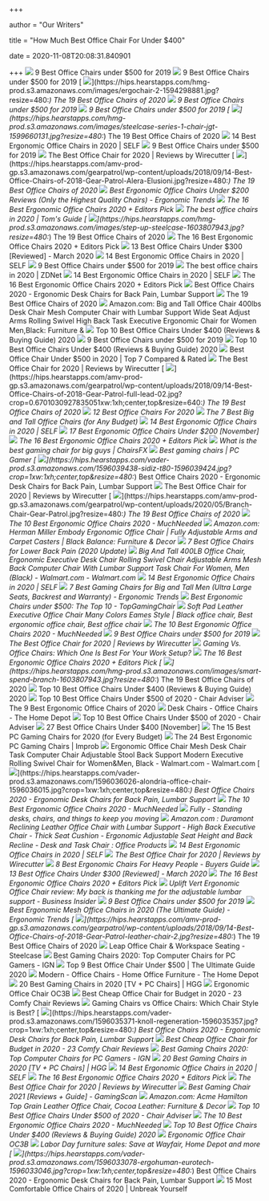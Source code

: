 +++
        
author = "Our Writers"
        
title = "How Much Best Office Chair For Under $400"
        
date = 2020-11-08T20:08:31.840901
        
+++
[ ![](https://www.btod.com/blog/wp-content/uploads/2019/10/best-office-chairs-under-500-5-best-task-under400.jpg)](https://www.btod.com/blog/wp-content/uploads/2019/10/best-office-chairs-under-500-5-best-task-under400.jpg) 9 Best Office Chairs under $500 for 2019
[ ![](https://www.btod.com/blog/wp-content/uploads/2019/10/best-office-chairs-under-500-6-best-bigtall-under400.jpg)](https://www.btod.com/blog/wp-content/uploads/2019/10/best-office-chairs-under-500-6-best-bigtall-under400.jpg) 9 Best Office Chairs under $500 for 2019
[ ![](https://hips.hearstapps.com/hmg-prod.s3.amazonaws.com/images/ergochair-2-1594298881.jpg?resize=480:*)](https://hips.hearstapps.com/hmg-prod.s3.amazonaws.com/images/ergochair-2-1594298881.jpg?resize=480:*) The 19 Best Office Chairs of 2020
[ ![](https://www.btod.com/blog/wp-content/uploads/2019/10/best-office-chairs-under-500-for-2020-blog-header.jpg)](https://www.btod.com/blog/wp-content/uploads/2019/10/best-office-chairs-under-500-for-2020-blog-header.jpg) 9 Best Office Chairs under $500 for 2019
[ ![](https://www.btod.com/blog/wp-content/uploads/2019/10/best-office-chairs-under-500-4-best-mesh-under400.jpg)](https://www.btod.com/blog/wp-content/uploads/2019/10/best-office-chairs-under-500-4-best-mesh-under400.jpg) 9 Best Office Chairs under $500 for 2019
[ ![](https://hips.hearstapps.com/hmg-prod.s3.amazonaws.com/images/steelcase-series-1-chair-jgt-1599660131.jpg?resize=480:*)](https://hips.hearstapps.com/hmg-prod.s3.amazonaws.com/images/steelcase-series-1-chair-jgt-1599660131.jpg?resize=480:*) The 19 Best Office Chairs of 2020
[ ![](https://media.self.com/photos/5f11d8abc511f144f4452626/master/w_400%2Cc_limit/best%2520office.png)](https://media.self.com/photos/5f11d8abc511f144f4452626/master/w_400%2Cc_limit/best%2520office.png) 14 Best Ergonomic Office Chairs in 2020 | SELF
[ ![](https://www.btod.com/blog/wp-content/uploads/2019/10/best-office-chairs-under-500-1-best-ergonomic-under500.jpg)](https://www.btod.com/blog/wp-content/uploads/2019/10/best-office-chairs-under-500-1-best-ergonomic-under500.jpg) 9 Best Office Chairs under $500 for 2019
[ ![](https://cdn.thewirecutter.com/wp-content/media/2020/09/officechairs-2048px-9607.jpg?auto=webp&crop=1.91:1&width=1200)](https://cdn.thewirecutter.com/wp-content/media/2020/09/officechairs-2048px-9607.jpg?auto=webp&crop=1.91:1&width=1200) The Best Office Chair for 2020 | Reviews by Wirecutter
[ ![](https://hips.hearstapps.com/amv-prod-gp.s3.amazonaws.com/gearpatrol/wp-content/uploads/2018/09/14-Best-Office-Chairs-of-2018-Gear-Patrol-Alera-Elusioni.jpg?resize=480:*)](https://hips.hearstapps.com/amv-prod-gp.s3.amazonaws.com/gearpatrol/wp-content/uploads/2018/09/14-Best-Office-Chairs-of-2018-Gear-Patrol-Alera-Elusioni.jpg?resize=480:*) The 19 Best Office Chairs of 2020
[ ![](http://ergonomictrends.com/wp-content/uploads/2018/01/best-ergonomic-office-chairs-under-200.png)](http://ergonomictrends.com/wp-content/uploads/2018/01/best-ergonomic-office-chairs-under-200.png) Best Ergonomic Office Chairs Under $200 Reviews (Only the Highest Quality  Chairs) - Ergonomic Trends
[ ![](https://www.omnicoreagency.com/wp-content/uploads/2020/01/Steelcase-Gesture-Chair-List.jpg)](https://www.omnicoreagency.com/wp-content/uploads/2020/01/Steelcase-Gesture-Chair-List.jpg) The 16 Best Ergonomic Office Chairs 2020 + Editors Pick
[ ![](https://cdn.mos.cms.futurecdn.net/chg3AGHkpwVFcZeK26TKuA-1200-80.jpg)](https://cdn.mos.cms.futurecdn.net/chg3AGHkpwVFcZeK26TKuA-1200-80.jpg) The best office chairs in 2020 | Tom's Guide
[ ![](https://hips.hearstapps.com/hmg-prod.s3.amazonaws.com/images/step-up-steelcase-1603807943.jpg?resize=480:*)](https://hips.hearstapps.com/hmg-prod.s3.amazonaws.com/images/step-up-steelcase-1603807943.jpg?resize=480:*) The 19 Best Office Chairs of 2020
[ ![](https://www.omnicoreagency.com/wp-content/uploads/2020/01/GM-Seating-Ergolux-Genuine-Leather-Executive-Hi-Swivel-Chair-List.jpg)](https://www.omnicoreagency.com/wp-content/uploads/2020/01/GM-Seating-Ergolux-Genuine-Leather-Executive-Hi-Swivel-Chair-List.jpg) The 16 Best Ergonomic Office Chairs 2020 + Editors Pick
[ ![](https://time4buying.com/wp-content/uploads/2019/01/best-office-chairs-under-300-e1547149812704.jpg)](https://time4buying.com/wp-content/uploads/2019/01/best-office-chairs-under-300-e1547149812704.jpg) 13 Best Office Chairs Under $300 [Reviewed] - March 2020
[ ![](https://media.self.com/photos/5f170dce190c9461dcf64fa8/master/w_400%2Cc_limit/hon%2520high%2520back%2520exposure%2520chair.png)](https://media.self.com/photos/5f170dce190c9461dcf64fa8/master/w_400%2Cc_limit/hon%2520high%2520back%2520exposure%2520chair.png) 14 Best Ergonomic Office Chairs in 2020 | SELF
[ ![](https://www.btod.com/blog/wp-content/uploads/2019/10/best-office-chairs-under-500-7-best-meshback-under300.jpg)](https://www.btod.com/blog/wp-content/uploads/2019/10/best-office-chairs-under-500-7-best-meshback-under300.jpg) 9 Best Office Chairs under $500 for 2019
[ ![](https://zdnet2.cbsistatic.com/hub/i/2020/01/17/5a3e28b6-25e0-42f9-841a-c92fd9e577c3/office-chair-5.jpg)](https://zdnet2.cbsistatic.com/hub/i/2020/01/17/5a3e28b6-25e0-42f9-841a-c92fd9e577c3/office-chair-5.jpg) The best office chairs in 2020 | ZDNet
[ ![](https://media.self.com/photos/5f1511c0872b1bec7ee1d056/master/w_400%2Cc_limit/amazon%2520basics%2520desk%2520chair.png)](https://media.self.com/photos/5f1511c0872b1bec7ee1d056/master/w_400%2Cc_limit/amazon%2520basics%2520desk%2520chair.png) 14 Best Ergonomic Office Chairs in 2020 | SELF
[ ![](https://www.omnicoreagency.com/wp-content/uploads/2020/01/Herman-Miller-Embody-Ergonomic-Office-Chair-List.jpg)](https://www.omnicoreagency.com/wp-content/uploads/2020/01/Herman-Miller-Embody-Ergonomic-Office-Chair-List.jpg) The 16 Best Ergonomic Office Chairs 2020 + Editors Pick
[ ![](https://hips.hearstapps.com/hmg-prod.s3.amazonaws.com/images/officechairs-1596048328.jpg)](https://hips.hearstapps.com/hmg-prod.s3.amazonaws.com/images/officechairs-1596048328.jpg) Best Office Chairs 2020 - Ergonomic Desk Chairs for Back Pain, Lumbar  Support
[ ![](https://hips.hearstapps.com/amv-prod-gp.s3.amazonaws.com/gearpatrol/wp-content/uploads/2018/09/14-Best-Office-Chairs-of-2018-Gear-Patrol-feature.jpg)](https://hips.hearstapps.com/amv-prod-gp.s3.amazonaws.com/gearpatrol/wp-content/uploads/2018/09/14-Best-Office-Chairs-of-2018-Gear-Patrol-feature.jpg) The 19 Best Office Chairs of 2020
[ ![](https://images-na.ssl-images-amazon.com/images/I/6116gQcN5xL._AC_SX679_.jpg)](https://images-na.ssl-images-amazon.com/images/I/6116gQcN5xL._AC_SX679_.jpg) Amazon.com: Big and Tall Office Chair 400lbs Desk Chair Mesh Computer Chair  with Lumbar Support Wide Seat Adjust Arms Rolling Swivel High Back Task  Executive Ergonomic Chair for Women Men,Black: Furniture &
[ ![](https://bestchairsreviews.com/wp-content/uploads/2020/03/SADIE_Big_Tall_Office_Chair.jpg)](https://bestchairsreviews.com/wp-content/uploads/2020/03/SADIE_Big_Tall_Office_Chair.jpg) Top 10 Best Office Chairs Under $400 (Reviews & Buying Guide) 2020
[ ![](https://www.btod.com/blog/wp-content/uploads/2019/10/best-office-chairs-under-500-2-best-task-under500.jpg)](https://www.btod.com/blog/wp-content/uploads/2019/10/best-office-chairs-under-500-2-best-task-under500.jpg) 9 Best Office Chairs under $500 for 2019
[ ![](https://bestchairsreviews.com/wp-content/uploads/2020/03/Best_office_Chairs_under_400.jpg)](https://bestchairsreviews.com/wp-content/uploads/2020/03/Best_office_Chairs_under_400.jpg) Top 10 Best Office Chairs Under $400 (Reviews & Buying Guide) 2020
[ ![](https://www.gadgetreview.com/wp-content/uploads/2020/01/best-office-chair-under-500-780x470.jpg)](https://www.gadgetreview.com/wp-content/uploads/2020/01/best-office-chair-under-500-780x470.jpg) Best Office Chair Under $500 in 2020 | Top 7 Compared & Rated
[ ![](https://cdn.thewirecutter.com/wp-content/media/2020/09/officechairs-2048px-5974.jpg?auto=webp&quality=75&width=1024)](https://cdn.thewirecutter.com/wp-content/media/2020/09/officechairs-2048px-5974.jpg?auto=webp&quality=75&width=1024) The Best Office Chair for 2020 | Reviews by Wirecutter
[ ![](https://hips.hearstapps.com/amv-prod-gp.s3.amazonaws.com/gearpatrol/wp-content/uploads/2018/09/14-Best-Office-Chairs-of-2018-Gear-Patrol-full-lead-02.jpg?crop=0.6701030927835051xw:1xh;center,top&resize=640:*)](https://hips.hearstapps.com/amv-prod-gp.s3.amazonaws.com/gearpatrol/wp-content/uploads/2018/09/14-Best-Office-Chairs-of-2018-Gear-Patrol-full-lead-02.jpg?crop=0.6701030927835051xw:1xh;center,top&resize=640:*) The 19 Best Office Chairs of 2020
[ ![](https://www.btod.com/blog/wp-content/uploads/2019/10/best-office-chairs-2020-blog-header.jpg)](https://www.btod.com/blog/wp-content/uploads/2019/10/best-office-chairs-2020-blog-header.jpg) 12 Best Office Chairs For 2020
[ ![](https://techguided.com/wp-content/uploads/2018/08/best-big-and-tall-office-chairs.jpg)](https://techguided.com/wp-content/uploads/2018/08/best-big-and-tall-office-chairs.jpg) The 7 Best Big and Tall Office Chairs (for Any Budget)
[ ![](https://media.self.com/photos/5f174802bca4c4b5f779c906/master/w_400%2Cc_limit/gabrylly.png)](https://media.self.com/photos/5f174802bca4c4b5f779c906/master/w_400%2Cc_limit/gabrylly.png) 14 Best Ergonomic Office Chairs in 2020 | SELF
[ ![](https://ws-na.amazon-adsystem.com/widgets/q?_encoding=UTF8&ASIN=B081CYCMJJ&Format=_SL250_&ID=AsinImage&MarketPlace=US&ServiceVersion=20070822&WS=1&tag=cleversequenc-20&language=en_US)](https://ws-na.amazon-adsystem.com/widgets/q?_encoding=UTF8&ASIN=B081CYCMJJ&Format=_SL250_&ID=AsinImage&MarketPlace=US&ServiceVersion=20070822&WS=1&tag=cleversequenc-20&language=en_US) 17 Best Ergonomic Office Chairs Under $200 [November]
[ ![](https://i.ytimg.com/vi/7YVTS6Yj4Co/maxresdefault.jpg)](https://i.ytimg.com/vi/7YVTS6Yj4Co/maxresdefault.jpg) The 16 Best Ergonomic Office Chairs 2020 + Editors Pick
[ ![](https://chairsfx.com/wp-content/uploads/2020/03/best-400-lbs-gaming-chairs.jpg)](https://chairsfx.com/wp-content/uploads/2020/03/best-400-lbs-gaming-chairs.jpg) What is the best gaming chair for big guys | ChairsFX
[ ![](https://cdn.mos.cms.futurecdn.net/eTsGaLnVkpozHC9CqhA6dK.jpg)](https://cdn.mos.cms.futurecdn.net/eTsGaLnVkpozHC9CqhA6dK.jpg) Best gaming chairs | PC Gamer
[ ![](https://hips.hearstapps.com/vader-prod.s3.amazonaws.com/1596039438-sidiz-t80-1596039424.jpg?crop=1xw:1xh;center,top&resize=480:*)](https://hips.hearstapps.com/vader-prod.s3.amazonaws.com/1596039438-sidiz-t80-1596039424.jpg?crop=1xw:1xh;center,top&resize=480:*) Best Office Chairs 2020 - Ergonomic Desk Chairs for Back Pain, Lumbar  Support
[ ![](https://cdn.thewirecutter.com/wp-content/media/2020/09/officechairs-2048px-5976.jpg?auto=webp&quality=75&width=1024)](https://cdn.thewirecutter.com/wp-content/media/2020/09/officechairs-2048px-5976.jpg?auto=webp&quality=75&width=1024) The Best Office Chair for 2020 | Reviews by Wirecutter
[ ![](https://hips.hearstapps.com/amv-prod-gp.s3.amazonaws.com/gearpatrol/wp-content/uploads/2020/05/Branch-Chair-Gear-Patrol.jpg?resize=480:*)](https://hips.hearstapps.com/amv-prod-gp.s3.amazonaws.com/gearpatrol/wp-content/uploads/2020/05/Branch-Chair-Gear-Patrol.jpg?resize=480:*) The 19 Best Office Chairs of 2020
[ ![](https://mk0muchneededonc94iq.kinstacdn.com/wp-content/uploads/2019/01/Top-10-Best-Ergonomic-Office-Chairs-Reviews.jpg)](https://mk0muchneededonc94iq.kinstacdn.com/wp-content/uploads/2019/01/Top-10-Best-Ergonomic-Office-Chairs-Reviews.jpg) The 10 Best Ergonomic Office Chairs 2020 - MuchNeeded
[ ![](https://images-na.ssl-images-amazon.com/images/I/71ZMjJyFb%2BL._AC_SL1500_.jpg)](https://images-na.ssl-images-amazon.com/images/I/71ZMjJyFb%2BL._AC_SL1500_.jpg) Amazon.com: Herman Miller Embody Ergonomic Office Chair | Fully Adjustable  Arms and Carpet Casters | Black Balance: Furniture & Decor
[ ![](https://techguided.com/wp-content/uploads/2018/07/Best-Office-Chair-for-Lower-Back-Pain.jpg)](https://techguided.com/wp-content/uploads/2018/07/Best-Office-Chair-for-Lower-Back-Pain.jpg) 7 Best Office Chairs for Lower Back Pain (2020 Update)
[ ![](https://i5.walmartimages.com/asr/856b7105-dc30-4a09-a085-90879071abb4_1.4613fe80f540140dc0c7327e28febe00.jpeg?odnWidth=612&odnHeight=612&odnBg=ffffff)](https://i5.walmartimages.com/asr/856b7105-dc30-4a09-a085-90879071abb4_1.4613fe80f540140dc0c7327e28febe00.jpeg?odnWidth=612&odnHeight=612&odnBg=ffffff) Big And Tall 400LB Office Chair, Ergonomic Executive Desk Chair Rolling  Swivel Chair Adjustable Arms Mesh Back Computer Chair With Lumbar Support Task  Chair For Women, Men (Black) - Walmart.com - Walmart.com
[ ![](https://media.self.com/photos/5f0f6af71a6a441deac496ad/4:3/w_4095,h_3071,c_limit/office_chair.jpg)](https://media.self.com/photos/5f0f6af71a6a441deac496ad/4:3/w_4095,h_3071,c_limit/office_chair.jpg) 14 Best Ergonomic Office Chairs in 2020 | SELF
[ ![](http://ergonomictrends.com/wp-content/uploads/2019/02/best-gaming-chairs-big-tall-men.jpg)](http://ergonomictrends.com/wp-content/uploads/2019/02/best-gaming-chairs-big-tall-men.jpg) 7 Best Gaming Chairs for Big and Tall Men (Ultra Large Seats, Backrest and  Warranty) - Ergonomic Trends
[ ![](https://topgamingchair.com/wp-content/uploads/2019/03/OsmoChair-e1552041351274.png)](https://topgamingchair.com/wp-content/uploads/2019/03/OsmoChair-e1552041351274.png) Best Ergonomic Chairs under $500: The Top 10 - TopGamingChair
[ ![](https://i.pinimg.com/originals/71/9c/87/719c8769e8e48fa72041a4e1706f00aa.jpg)](https://i.pinimg.com/originals/71/9c/87/719c8769e8e48fa72041a4e1706f00aa.jpg) Soft Pad Leather Executive Office Chair Many Colors Eames Style | Black office  chair, Best ergonomic office chair, Best office chair
[ ![](https://mk0muchneededonc94iq.kinstacdn.com/wp-content/uploads/2020/03/Herman-Miller-Mirra-2-Task-Chair-List.jpg)](https://mk0muchneededonc94iq.kinstacdn.com/wp-content/uploads/2020/03/Herman-Miller-Mirra-2-Task-Chair-List.jpg) The 10 Best Ergonomic Office Chairs 2020 - MuchNeeded
[ ![](https://www.btod.com/blog/wp-content/uploads/2019/10/best-office-chairs-under-500-8-best-task-under-300.jpg)](https://www.btod.com/blog/wp-content/uploads/2019/10/best-office-chairs-under-500-8-best-task-under-300.jpg) 9 Best Office Chairs under $500 for 2019
[ ![](https://cdn.thewirecutter.com/wp-content/media/2020/09/officechairs-2048px-5983.jpg?auto=webp&quality=75&width=1024)](https://cdn.thewirecutter.com/wp-content/media/2020/09/officechairs-2048px-5983.jpg?auto=webp&quality=75&width=1024) The Best Office Chair for 2020 | Reviews by Wirecutter
[ ![](https://thumbor.forbes.com/thumbor/711x400/https://specials-images.forbesimg.com/imageserve/5e8e572c93ef920006d3a192/960x0.jpg?fit=scale)](https://thumbor.forbes.com/thumbor/711x400/https://specials-images.forbesimg.com/imageserve/5e8e572c93ef920006d3a192/960x0.jpg?fit=scale) Gaming Vs. Office Chairs: Which One Is Best For Your Work Setup?
[ ![](https://www.omnicoreagency.com/wp-content/uploads/2020/01/Serta-Mid-Back-Office-Chair-List.jpg)](https://www.omnicoreagency.com/wp-content/uploads/2020/01/Serta-Mid-Back-Office-Chair-List.jpg) The 16 Best Ergonomic Office Chairs 2020 + Editors Pick
[ ![](https://hips.hearstapps.com/hmg-prod.s3.amazonaws.com/images/smart-spend-branch-1603807943.jpg?resize=480:*)](https://hips.hearstapps.com/hmg-prod.s3.amazonaws.com/images/smart-spend-branch-1603807943.jpg?resize=480:*) The 19 Best Office Chairs of 2020
[ ![](https://bestchairsreviews.com/wp-content/uploads/2020/03/HON_Ignition_2.jpg)](https://bestchairsreviews.com/wp-content/uploads/2020/03/HON_Ignition_2.jpg) Top 10 Best Office Chairs Under $400 (Reviews & Buying Guide) 2020
[ ![](https://www.chairadviser.com/wp-content/uploads/2020/04/DX-Racer-Iron-Series.jpg)](https://www.chairadviser.com/wp-content/uploads/2020/04/DX-Racer-Iron-Series.jpg) Top 10 Best Office Chairs Under $500 of 2020 - Chair Adviser
[ ![](https://www.thespruce.com/thmb/tfgrUnsZYV7vWiRU-fmR8ZpAbuA=/280x0/filters:no_upscale():max_bytes(150000):strip_icc()/ScreenShot2019-06-06at2.52.02PM-8888b4cb898546fc81149eedab641de6.png)](https://www.thespruce.com/thmb/tfgrUnsZYV7vWiRU-fmR8ZpAbuA=/280x0/filters:no_upscale():max_bytes(150000):strip_icc()/ScreenShot2019-06-06at2.52.02PM-8888b4cb898546fc81149eedab641de6.png) The 9 Best Ergonomic Office Chairs of 2020
[ ![](https://images.homedepot-static.com/productImages/11f6993d-5844-4f56-9be3-6124ea45fdd6/svn/walnut-brown-linon-home-decor-office-chairs-178403nat01u-64_400_compressed.jpg)](https://images.homedepot-static.com/productImages/11f6993d-5844-4f56-9be3-6124ea45fdd6/svn/walnut-brown-linon-home-decor-office-chairs-178403nat01u-64_400_compressed.jpg) Desk Chairs - Office Chairs - The Home Depot
[ ![](https://www.chairadviser.com/wp-content/uploads/2020/04/HON-Ignition-2.1.jpg)](https://www.chairadviser.com/wp-content/uploads/2020/04/HON-Ignition-2.1.jpg) Top 10 Best Office Chairs Under $500 of 2020 - Chair Adviser
[ ![](https://ws-na.amazon-adsystem.com/widgets/q?_encoding=UTF8&ASIN=B07Z8K45XR&Format=_SL250_&ID=AsinImage&MarketPlace=US&ServiceVersion=20070822&WS=1&tag=cleversequenc-20&language=en_US)](https://ws-na.amazon-adsystem.com/widgets/q?_encoding=UTF8&ASIN=B07Z8K45XR&Format=_SL250_&ID=AsinImage&MarketPlace=US&ServiceVersion=20070822&WS=1&tag=cleversequenc-20&language=en_US) 27 Best Office Chairs Under $400 [November]
[ ![](https://i.ytimg.com/vi/G7MTlS4aJTo/maxresdefault.jpg)](https://i.ytimg.com/vi/G7MTlS4aJTo/maxresdefault.jpg) The 15 Best PC Gaming Chairs for 2020 (for Every Budget)
[ ![](https://cdn.improb.com/wp-content/uploads/2018/07/best-pc-gaming-chair.jpg)](https://cdn.improb.com/wp-content/uploads/2018/07/best-pc-gaming-chair.jpg) The 24 Best Ergonomic PC Gaming Chairs | Improb
[ ![](https://i5.walmartimages.com/asr/6948f120-aae4-41d2-abbd-a28c796e1f32.ca50ca81e9afcfffc855206d57fa3b9a.jpeg)](https://i5.walmartimages.com/asr/6948f120-aae4-41d2-abbd-a28c796e1f32.ca50ca81e9afcfffc855206d57fa3b9a.jpeg) Ergonomic Office Chair Mesh Desk Chair Task Computer Chair Adjustable Stool  Back Support Modern Executive Rolling Swivel Chair for Women&Men, Black -  Walmart.com - Walmart.com
[ ![](https://hips.hearstapps.com/vader-prod.s3.amazonaws.com/1596036026-alondria-office-chair-1596036015.jpg?crop=1xw:1xh;center,top&resize=480:*)](https://hips.hearstapps.com/vader-prod.s3.amazonaws.com/1596036026-alondria-office-chair-1596036015.jpg?crop=1xw:1xh;center,top&resize=480:*) Best Office Chairs 2020 - Ergonomic Desk Chairs for Back Pain, Lumbar  Support
[ ![](https://mk0muchneededonc94iq.kinstacdn.com/wp-content/uploads/2020/03/HON-Lota-Mid-Back-Work-Chair-List.jpg)](https://mk0muchneededonc94iq.kinstacdn.com/wp-content/uploads/2020/03/HON-Lota-Mid-Back-Work-Chair-List.jpg) The 10 Best Ergonomic Office Chairs 2020 - MuchNeeded
[ ![](https://www.fully.com/media/catalog/product/cache/37005c238d85551103d6a4274c996c34/f/u/fully-capisco-chair-era-slate-black-bg-01_1.jpg)](https://www.fully.com/media/catalog/product/cache/37005c238d85551103d6a4274c996c34/f/u/fully-capisco-chair-era-slate-black-bg-01_1.jpg) Fully - Standing desks, chairs, and things to keep you moving
[ ![](https://m.media-amazon.com/images/I/61M9JgYsHWL._AC_UL400_.jpg)](https://m.media-amazon.com/images/I/61M9JgYsHWL._AC_UL400_.jpg) Amazon.com : Duramont Reclining Leather Office Chair with Lumbar Support -  High Back Executive Chair - Thick Seat Cushion - Ergonomic Adjustable Seat  Height and Back Recline - Desk and Task Chair : Office Products
[ ![](https://media.self.com/photos/5f107e2eb2833fa0970026b2/1:1/w_1000,h_1000,c_limit/alleara%20office%20chair.png)](https://media.self.com/photos/5f107e2eb2833fa0970026b2/1:1/w_1000,h_1000,c_limit/alleara%20office%20chair.png) 14 Best Ergonomic Office Chairs in 2020 | SELF
[ ![](https://d1b5h9psu9yexj.cloudfront.net/5707/Herman-Miller-Aeron_20180409-135854_full.jpg)](https://d1b5h9psu9yexj.cloudfront.net/5707/Herman-Miller-Aeron_20180409-135854_full.jpg) The Best Office Chair for 2020 | Reviews by Wirecutter
[ ![](https://www.chairsfact.com/wp-content/uploads/2019/08/8-best-300-400-leather-ergonomic-office-chairs-for-big-and-tall-in-2019-2020-1024x585.jpg)](https://www.chairsfact.com/wp-content/uploads/2019/08/8-best-300-400-leather-ergonomic-office-chairs-for-big-and-tall-in-2019-2020-1024x585.jpg) 8 Best Ergonomic Chairs For Heavy People - Buyers Guide
[ ![](https://time4buying.com/wp-content/uploads/2019/01/SIEGES-Ergonomic-Mesh-Office-Chair-300x282.png)](https://time4buying.com/wp-content/uploads/2019/01/SIEGES-Ergonomic-Mesh-Office-Chair-300x282.png) 13 Best Office Chairs Under $300 [Reviewed] - March 2020
[ ![](https://i.ytimg.com/vi/7YVTS6Yj4Co/hqdefault.jpg)](https://i.ytimg.com/vi/7YVTS6Yj4Co/hqdefault.jpg) The 16 Best Ergonomic Office Chairs 2020 + Editors Pick
[ ![](https://i.insider.com/5baa52843d9ef7d05a8b457a?width=600&format=jpeg&auto=webp)](https://i.insider.com/5baa52843d9ef7d05a8b457a?width=600&format=jpeg&auto=webp) Uplift Vert Ergonomic Office Chair review: My back is thanking me for the  adjustable lumbar support - Business Insider
[ ![](https://www.btod.com/blog/wp-content/uploads/2019/10/best-office-chairs-under-500-3-most-comfortable-under500.jpg)](https://www.btod.com/blog/wp-content/uploads/2019/10/best-office-chairs-under-500-3-most-comfortable-under500.jpg) 9 Best Office Chairs under $500 for 2019
[ ![](http://ergonomictrends.com/wp-content/uploads/2019/12/best-mesh-office-chairs.jpg)](http://ergonomictrends.com/wp-content/uploads/2019/12/best-mesh-office-chairs.jpg) Best Ergonomic Mesh Office Chairs in 2020 (The Ultimate Guide) - Ergonomic  Trends
[ ![](https://hips.hearstapps.com/amv-prod-gp.s3.amazonaws.com/gearpatrol/wp-content/uploads/2018/09/14-Best-Office-Chairs-of-2018-Gear-Patrol-leather-chair-2.jpg?resize=480:*)](https://hips.hearstapps.com/amv-prod-gp.s3.amazonaws.com/gearpatrol/wp-content/uploads/2018/09/14-Best-Office-Chairs-of-2018-Gear-Patrol-leather-chair-2.jpg?resize=480:*) The 19 Best Office Chairs of 2020
[ ![](https://steelcase-res.cloudinary.com/image/upload/c_fill,dpr_auto,q_70,h_656,w_1166/v1590007512/www.steelcase.com/2020/05/20/20-0140282.jpg)](https://steelcase-res.cloudinary.com/image/upload/c_fill,dpr_auto,q_70,h_656,w_1166/v1590007512/www.steelcase.com/2020/05/20/20-0140282.jpg) Leap Office Chair & Workspace Seating - Steelcase
[ ![](https://assets-prd.ignimgs.com/2020/06/03/10-1591197574716.jpg)](https://assets-prd.ignimgs.com/2020/06/03/10-1591197574716.jpg) Best Gaming Chairs 2020: Top Computer Chairs for PC Gamers - IGN
[ ![](https://officechairjudge.com/wp-content/uploads/2017/09/Boss-Office-Products-B991-CP-Chair.jpg?x61104)](https://officechairjudge.com/wp-content/uploads/2017/09/Boss-Office-Products-B991-CP-Chair.jpg?x61104) Top 9 Best Office Chair Under $500 | The Ultimate Guide 2020
[ ![](https://images.homedepot-static.com/productImages/26021273-f2d7-4203-b236-483e6b13529b/svn/blue-linon-home-decor-office-chairs-178404aqua01u-64_400.jpg)](https://images.homedepot-static.com/productImages/26021273-f2d7-4203-b236-483e6b13529b/svn/blue-linon-home-decor-office-chairs-178404aqua01u-64_400.jpg) Modern - Office Chairs - Home Office Furniture - The Home Depot
[ ![](https://mljzsatzn43z.i.optimole.com/tP-GR8Q-Jy5e14a7/w:252/h:400/q:90/dpr:2.6/https://www.highgroundgaming.com/wp-content/uploads/2017/05/Steelcase-Leap-Chair-Black-Fabric.jpg)](https://mljzsatzn43z.i.optimole.com/tP-GR8Q-Jy5e14a7/w:252/h:400/q:90/dpr:2.6/https://www.highgroundgaming.com/wp-content/uploads/2017/05/Steelcase-Leap-Chair-Black-Fabric.jpg) 20 Best Gaming Chairs in 2020 [TV + PC Chairs] | HGG
[ ![](https://www.flexispot.com/media/catalog/product/cache/573381b39e9819103f6ac0e9fc8b5351/o/c/oc3b2.jpg)](https://www.flexispot.com/media/catalog/product/cache/573381b39e9819103f6ac0e9fc8b5351/o/c/oc3b2.jpg) Ergonomic Office Chair OC3B
[ ![](https://bestratedofficechair.com/wp-content/uploads/2018/10/Ergonomic-Mesh-Office-Chairs.jpg)](https://bestratedofficechair.com/wp-content/uploads/2018/10/Ergonomic-Mesh-Office-Chairs.jpg) Best Cheap Office Chair for Budget in 2020 - 23 Comfy Chair Reviews
[ ![](https://techguided.com/wp-content/uploads/2019/11/Gaming-Chair-vs-Office-Chair.jpg)](https://techguided.com/wp-content/uploads/2019/11/Gaming-Chair-vs-Office-Chair.jpg) Gaming Chairs vs Office Chairs: Which Chair Style is Best?
[ ![](https://hips.hearstapps.com/vader-prod.s3.amazonaws.com/1596035371-knoll-regeneration-1596035357.jpg?crop=1xw:1xh;center,top&resize=480:*)](https://hips.hearstapps.com/vader-prod.s3.amazonaws.com/1596035371-knoll-regeneration-1596035357.jpg?crop=1xw:1xh;center,top&resize=480:*) Best Office Chairs 2020 - Ergonomic Desk Chairs for Back Pain, Lumbar  Support
[ ![](https://bestratedofficechair.com/wp-content/uploads/2018/10/Ergonomic-Office-Chairs-with-Neck-Support.jpg)](https://bestratedofficechair.com/wp-content/uploads/2018/10/Ergonomic-Office-Chairs-with-Neck-Support.jpg) Best Cheap Office Chair for Budget in 2020 - 23 Comfy Chair Reviews
[ ![](https://assets-prd.ignimgs.com/2020/06/03/9-1591197578657.jpg)](https://assets-prd.ignimgs.com/2020/06/03/9-1591197578657.jpg) Best Gaming Chairs 2020: Top Computer Chairs for PC Gamers - IGN
[ ![](https://mljzsatzn43z.i.optimole.com/tP-GR8Q-qmWpIubF/w:100/h:191/q:90/dpr:2.6/https://www.highgroundgaming.com/wp-content/uploads/2019/06/Secretlab-Omega-Series-2020-Edition.jpg)](https://mljzsatzn43z.i.optimole.com/tP-GR8Q-qmWpIubF/w:100/h:191/q:90/dpr:2.6/https://www.highgroundgaming.com/wp-content/uploads/2019/06/Secretlab-Omega-Series-2020-Edition.jpg) 20 Best Gaming Chairs in 2020 [TV + PC Chairs] | HGG
[ ![](https://media.self.com/photos/5f1877aa563aaf69e786f788/master/w_400%2Cc_limit/staples%2520carder%2520mesh.png)](https://media.self.com/photos/5f1877aa563aaf69e786f788/master/w_400%2Cc_limit/staples%2520carder%2520mesh.png) 14 Best Ergonomic Office Chairs in 2020 | SELF
[ ![](https://www.omnicoreagency.com/wp-content/uploads/2020/01/Viva-Office-Mesh-High-Back-Chair-List.jpg)](https://www.omnicoreagency.com/wp-content/uploads/2020/01/Viva-Office-Mesh-High-Back-Chair-List.jpg) The 16 Best Ergonomic Office Chairs 2020 + Editors Pick
[ ![](https://d1b5h9psu9yexj.cloudfront.net/25877/Herman-Miller-Sayl_20180409-162623_full.jpg)](https://d1b5h9psu9yexj.cloudfront.net/25877/Herman-Miller-Sayl_20180409-162623_full.jpg) The Best Office Chair for 2020 | Reviews by Wirecutter
[ ![](https://www.gamingscan.com/wp-content/uploads/2020/10/Best-Gaming-Chairs-1200x900.jpg)](https://www.gamingscan.com/wp-content/uploads/2020/10/Best-Gaming-Chairs-1200x900.jpg) Best Gaming Chair 2021 [Reviews + Guide] - GamingScan
[ ![](https://m.media-amazon.com/images/I/41fpANP7mNL._AC_UL400_.jpg)](https://m.media-amazon.com/images/I/41fpANP7mNL._AC_UL400_.jpg) Amazon.com: Acme Hamilton Top Grain Leather Office Chair, Cocoa Leather:  Furniture & Decor
[ ![](https://www.chairadviser.com/wp-content/uploads/2020/04/SIDIZ2-300x209.jpg)](https://www.chairadviser.com/wp-content/uploads/2020/04/SIDIZ2-300x209.jpg) Top 10 Best Office Chairs Under $500 of 2020 - Chair Adviser
[ ![](https://mk0muchneededonc94iq.kinstacdn.com/wp-content/uploads/2020/05/modway2-1.png)](https://mk0muchneededonc94iq.kinstacdn.com/wp-content/uploads/2020/05/modway2-1.png) The 10 Best Ergonomic Office Chairs 2020 - MuchNeeded
[ ![](https://bestchairsreviews.com/wp-content/uploads/2020/03/CLATINA_Ergonomic_High_Swivel_Executive_Chair.jpg)](https://bestchairsreviews.com/wp-content/uploads/2020/03/CLATINA_Ergonomic_High_Swivel_Executive_Chair.jpg) Top 10 Best Office Chairs Under $400 (Reviews & Buying Guide) 2020
[ ![](https://www.flexispot.com/media/catalog/product/cache/573381b39e9819103f6ac0e9fc8b5351/h/q/hqdefault_15_2.jpg)](https://www.flexispot.com/media/catalog/product/cache/573381b39e9819103f6ac0e9fc8b5351/h/q/hqdefault_15_2.jpg) Ergonomic Office Chair OC3B
[ ![](https://www.gannett-cdn.com/presto/2020/09/01/USAT/fd80eb1f-d60f-4b64-9699-73108b4ec953-ogfcie_copy.jpg?width=580&height=326&fit=bounds&auto=webp)](https://www.gannett-cdn.com/presto/2020/09/01/USAT/fd80eb1f-d60f-4b64-9699-73108b4ec953-ogfcie_copy.jpg?width=580&height=326&fit=bounds&auto=webp) Labor Day furniture sales: Save at Wayfair, Home Depot and more
[ ![](https://hips.hearstapps.com/vader-prod.s3.amazonaws.com/1596033078-ergohuman-eurotech-1596033046.jpg?crop=1xw:1xh;center,top&resize=480:*)](https://hips.hearstapps.com/vader-prod.s3.amazonaws.com/1596033078-ergohuman-eurotech-1596033046.jpg?crop=1xw:1xh;center,top&resize=480:*) Best Office Chairs 2020 - Ergonomic Desk Chairs for Back Pain, Lumbar  Support
[ ![](https://m.media-amazon.com/images/I/41FTGsQLlgL.jpg)](https://m.media-amazon.com/images/I/41FTGsQLlgL.jpg) 15 Most Comfortable Office Chairs of 2020 | Unbreak Yourself
